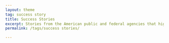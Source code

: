 ```yaml
---
layout: theme
tag: success story
title: Success Stories
excerpt: Stories from the American public and federal agencies that highlight the impact of the President's Management Agenda, Cross-Agency Priority Goals, and Agency Priority Goals.
permalink: /tags/success stories/

---
```


